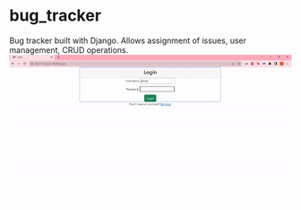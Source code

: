 # bug_tracker
Bug tracker built with Django. Allows assignment of issues, user management, CRUD operations.
![](https://github.com/jennyscowcroft/bug_tracker/blob/master/Bug%20Tracker%20gif.gif)
